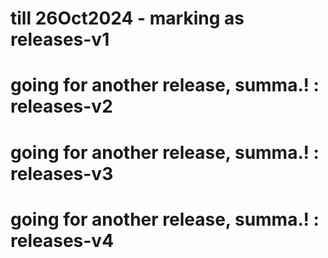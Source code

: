 # till 26Oct2024 - marking as releases-v1
# going for another release, summa.! : releases-v2
# going for another release, summa.! : releases-v3
# going for another release, summa.! : releases-v4
